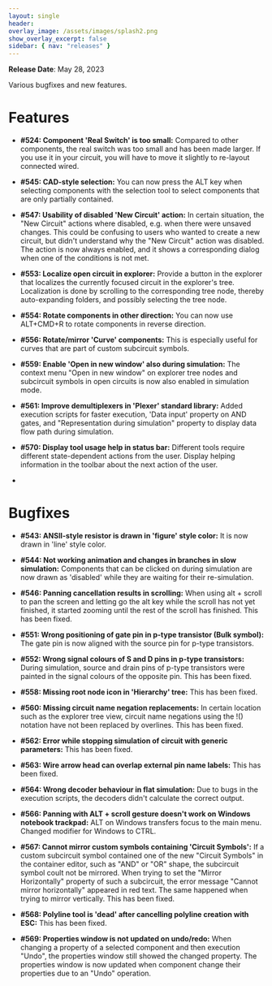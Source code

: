 ```yaml
---
layout: single
header:
overlay_image: /assets/images/splash2.png
show_overlay_excerpt: false
sidebar: { nav: "releases" }
---
```


**Release Date**: May 28, 2023

Various bugfixes and new features.

# Features

* **#524: Component 'Real Switch' is too small:** Compared to other components, the real switch 
  was too small and has been made larger. If you use it in your circuit, you will have to move it 
  slightly to re-layout connected wired.

* **#545: CAD-style selection:** You can now press the ALT key when selecting components with 
  the selection tool to select components that are only partially contained.

* **#547: Usability of disabled 'New Circuit' action:** In certain situation, the "New Circuit" 
  actions where disabled, e.g. when there were unsaved changes. This could be confusing to users 
  who wanted to create a new circuit, but didn't understand why the "New Circuit" action was 
  disabled. The action is now always enabled, and it shows a corresponding dialog when one of 
  the conditions is not met.

* **#553: Localize open circuit in explorer:** Provide a button in the explorer that localizes the currently focused circuit in the explorer's tree. Localization is done by scrolling to the corresponding tree node, thereby auto-expanding folders, and possibly selecting the tree node.

* **#554: Rotate components in other direction:** You can now use ALT+CMD+R to rotate components in reverse direction.

* **#556: Rotate/mirror 'Curve' components:** This is especially useful for curves that are 
  part of custom subcircuit symbols.

* **#559: Enable 'Open in new window' also during simulation:** The context menu "Open in new 
  window" on explorer tree nodes and subcircuit symbols in open circuits is now also enabled in 
  simulation mode.

* **#561: Improve demultiplexers in 'Plexer' standard library:** Added execution scripts for 
  faster execution, 'Data input' property on AND gates, and "Representation during simulation" 
  property to display data flow path during simulation.

* **#570: Display tool usage help in status bar:** Different tools require different state-dependent actions from the user. Display helping information in the toolbar about the next action of the user.

* 
# Bugfixes

* **#543: ANSII-style resistor is drawn in 'figure' style color:** It is now drawn in 'line' 
  style color.

* **#544: Not working animation and changes in branches in slow simulation:** Components that 
  can be clicked on during simulation are now drawn as 'disabled' while they are waiting for 
  their re-simulation.

* **#546: Panning cancellation results in scrolling:** When using alt + scroll to pan the screen 
  and letting go the alt key while the scroll has not yet finished, it started zooming until the 
  rest of the scroll has finished. This has been fixed.

* **#551: Wrong positioning of gate pin in p-type transistor (Bulk symbol):** The gate pin is 
  now aligned with the source pin for p-type transistors.

* **#552: Wrong signal colours of S and D pins in p-type transistors:** During simulation, 
  source and drain pins of p-type transistors were painted in the signal colours of the opposite 
  pin. This has been fixed.

* **#558: Missing root node icon in 'Hierarchy' tree:** This has been fixed.

* **#560: Missing circuit name negation replacements:** In certain location such as the explorer 
  tree view, circuit name negations using the !() notation have not been replaced by overlines. 
  This has been fixed.

* **#562: Error while stopping simulation of circuit with generic parameters:** This has been fixed.

* **#563: Wire arrow head can overlap external pin name labels:** This has been fixed.

* **#564: Wrong decoder behaviour in flat simulation:** Due to bugs in the execution scripts, 
  the decoders didn't calculate the correct output.

* **#566: Panning with ALT + scroll gesture doesn't work on Windows notebook trackpad:** ALT on 
  Windows transfers focus to the main menu. Changed modifier for Windows to CTRL.

* **#567: Cannot mirror custom symbols containing 'Circuit Symbols':** If a custom subcircuit 
  symbol contained one of the new "Circuit Symbols" in the container editor, such as "AND" or 
  "OR" shape, the subcircuit symbol coult not be mirrored. When trying to set the "Mirror 
  Horizontally" property of such a subcircuit, the error message "Cannot mirror horizontally" 
  appeared in red text. The same happened when trying to mirror vertically. This has been fixed.

* **#568: Polyline tool is 'dead' after cancelling polyline creation with ESC:** This has been 
  fixed.

* **#569: Properties window is not updated on undo/redo:** When changing a property of a 
  selected component and then execution "Undo", the properties window still showed the changed 
  property. The properties window is now updated when component change their properties due to an 
  "Undo" operation.
